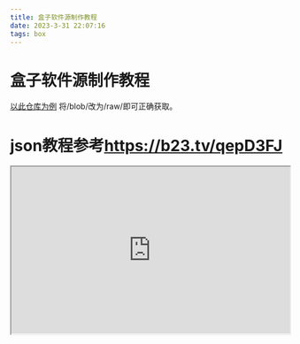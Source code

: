 ```yaml
---
title: 盒子软件源制作教程
date: 2023-3-31 22:07:16
tags: box
---
```

# 盒子软件源制作教程
<!--more-->
[以此仓库为例](https://github.com/yang-yang-NO-1/bbox4)
将/blob/改为/raw/即可正确获取。
# json教程参考<https://b23.tv/qepD3FJ>

<div style="position: relative; padding: 30% 45%;">
<iframe style="position: absolute; width: 100%; height: 100%; left: 0; top: 0;" src="https://b23.tv/qepD3FJ" frameborder="1" scrolling="yes" width="320" height="240"
</iframe>
</div>

# 本地源参考
[本地源制作]（https://www.96ew.com/sites/3030.html）
```
本地包使用说明:
1.使用的APP支持多源仓库，"可视TV"或"影视仓"。
2.先去设置里给软件存储权限,下载本地包，然后把名为TVBox解压后的
本地包放到设备根目录里,手机:自带文件管理打开第一层就是根目录,根据
下载方式和解压方式不同下载的本地包需要重命名为(TVBox)。
3.本地包解压后如果是一个文件夹，就不用新建TVBox文件夹了，重命名为
TVBox即可，如果解压后是多个文件夹和文件，就要新建名为TVBox的文件
夹，把这些解压后的多个文件夹和文件复制或移动到新建文件夹TVBox内。
4.电视上使用本地包要安装小白文件管理器操作。用u盘复制解压后的本
地包到电视根目录。比如:盒子0（根目录)/手机:自带文件管理打开第一层
就是根目录。复制完成后不要急于拔出u盘,需等待一段时间完成文件写入。
5.保证本地包解压后的文件都在设备根目录的名为TVBox里，注意字母大小写。
6.本地包放置到设备根目录后就可以到可视或影视仓输入下面链接了，重
置APP后点击首页的仓库，扫码输入链接地址，仓库名字随便取，也可以
为空不填。注意手机和电视要在同一个局域网内,且同频段2.4G或5G网络，用
手机自带浏览器扫描二维码，在当前界面点选右下角"仓库推送"后,在按要求在第
二栏添加本地仓库链接。链接在本说明的"多仓配置接口"处复制，复制时不要有空格。

单仓使用方法:

先去设置里给软件存储权限,下载本地包，然后把名为TVBox解压后的本地
包放到设备根目录里。
比如:盒子0（根目录)/手机:自带文件管理打开第一层就是根目录。
然后去设置中"配置地址"里面填下面格式的链接
clan://localhost/TVBox/xx.json就可以使用本地配置了。
接口可复制本说明中"接口配置"或"半本地接口"里的链接。
"xx"代表接口文件名。
上面链接仅举例不可用！！！

接口配置:
************************************************************************
纯本地接口:
clan://localhost/TVBox/lib/无忧TV.json
clan://localhost/TVBox/lib/无忧.json
clan://localhost/TVBox/lib/弯弯.json
clan://localhost/TVBox/Hk/XYQTVBox.txt
clan://localhost/TVBox/JS/js.json
clan://localhost/TVBox/py/py.txt
clan://localhost/TVBox/lib/动漫.txt
clan://localhost/TVBox/lib/云星家庭.json
clan://localhost/TVBox/lib/云星哔哩.json
clan://localhost/TVBox/lib/云星阿里.json
clan://localhost/TVBox/lib/肥猫.txt
***************************************************************************
半本地接口:

clan://localhost/TVBox/lib/巧计.txt
clan://localhost/TVBox/lib/唐三.txt
clan://localhost/TVBox/lib/俊佬.txt
clan://localhost/TVBox/lib/老刘备.json
clan://localhost/TVBox/lib/多多.txt
clan://localhost/TVBox/lib/白嫖.json
clan://localhost/TVBox/lib/刚刚.json
clan://localhost/TVBox/lib/南风XC.json
clan://localhost/TVBox/lib/太阳.json
clan://localhost/TVBox/lib/月光.json
clan://localhost/TVBox/lib/分享者.json
clan://localhost/TVBox/lib/神器.json
clan://localhost/TVBox/lib/饭太硬.txt
clan://localhost/TVBox/lib/无名.txt
*****************************************************************************
多仓配置接口:

以下👇🏻为"本地仓库"接口，包含以上所有接口,仅支持多仓版本,
使用方法:
  复制下面链接到可视首页，点仓库后，先给仓库命名，后粘贴下面链接,点确定。
 本地多仓 (备用): clan://localhost/TVBox/本地仓库.json
 本地+在线多仓 (优选):  clan://localhost/TVBox/lib/ksck.json
*****************************************************************************
其中无忧、弯弯、js接口、和云星3接口是纯本地，其它半本地。
JAR本地化，JSON和直播也本地化了，包括哔哩自定义
```
